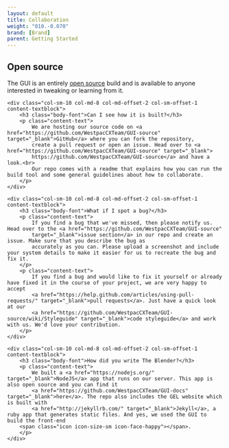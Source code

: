 ```yaml
---
layout: default
title: Collaboration
weight: "010.-0.070"
brand: [Brand]
parent: Getting Started
---
```


<div class="row">
	<div class="col-sm-12 col-md-10 col-md-offset-1 content-textblock">
		<h2 class="body-font">Open source</h2>
		<p class="lead">
			The GUI is an entirely <a href="https://github.com/WestpacCXTeam/GUI-source" target="_blank">open source</a> build and is available to anyone
			interested in tweaking or learning from it.
		</p>
	</div>

</div>


<div class="row">

	<div class="col-sm-10 col-md-8 col-md-offset-2 col-sm-offset-1 content-textblock">
		<h3 class="body-font">Can I see how it is built?</h3>
		<p class="content-text">
			We are hosting our source code on <a href="https://github.com/WestpacCXTeam/GUI-source" target="_blank">GitHub</a> where you can fork the repository,
			create a pull request or open an issue. Head over to <a href="https://github.com/WestpacCXTeam/GUI-source" target="_blank">
			https://github.com/WestpacCXTeam/GUI-source</a> and have a look.<br>
			Our repo comes with a readme that explains how you can run the build tool and some general guidelines about how to collaborate.
		</p>
	</div>

</div>


<div class="row">

	<div class="col-sm-10 col-md-8 col-md-offset-2 col-sm-offset-1 content-textblock">
		<h3 class="body-font">What if I spot a bug?</h3>
		<p class="content-text">
			If you find a bug that we've missed, then please notify us. Head over to the <a href="https://github.com/WestpacCXTeam/GUI-source"
			target="_blank">issue section</a> in our repo and create an issue. Make sure that you describe the bug as
			accurately as you can. Please upload a screenshot and include your system details to make it easier for us to recreate the bug and fix it.
		</p>
		<p class="content-text">
			If you find a bug and would like to fix it yourself or already have fixed it in the course of your project, we are very happy to accept
			<a href="https://help.github.com/articles/using-pull-requests/" target="_blank">pull requests</a>. Just have a quick look at our
			<a href="https://github.com/WestpacCXTeam/GUI-source/wiki/Styleguide" target="_blank">code styleguide</a> and work with us. We'd love your contribution.
		</p>
	</div>

</div>


<div class="row">

	<div class="col-sm-10 col-md-8 col-md-offset-2 col-sm-offset-1 content-textblock">
		<h3 class="body-font">How did you write The Blender?</h3>
		<p class="content-text">
			We built a <a href="https://nodejs.org/" target="_blank">NodeJS</a> app that runs on our server. This app is also open source and you can find it
			<a href="https://github.com/WestpacCXTeam/GUI-docs" target="_blank">here</a>. The repo also includes the GEL website which is built with
			<a href="http://jekyllrb.com/" target="_blank">Jekyll</a>, a ruby app that generates static files. And yes, we used the GUI to build the front-end
		<span class="icon icon-size-sm icon-face-happy"></span>.
		</p>
	</div>

</div>
